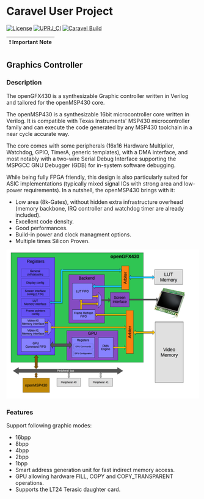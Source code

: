 # Caravel User Project

[![License](https://img.shields.io/badge/License-Apache%202.0-blue.svg)](https://opensource.org/licenses/Apache-2.0) [![UPRJ_CI](https://github.com/efabless/caravel_project_example/actions/workflows/user_project_ci.yml/badge.svg)](https://github.com/efabless/caravel_project_example/actions/workflows/user_project_ci.yml) [![Caravel Build](https://github.com/efabless/caravel_project_example/actions/workflows/caravel_build.yml/badge.svg)](https://github.com/efabless/caravel_project_example/actions/workflows/caravel_build.yml)

| :exclamation: Important Note            |
|-----------------------------------------|

## Graphics Controller

### Description
The openGFX430 is a synthesizable Graphic controller written in Verilog and
tailored for the openMSP430 core.  

The openMSP430 is a synthesizable 16bit microcontroller core written in Verilog.
It is compatible with Texas Instruments' MSP430 microcontroller family and can 
execute the code generated by any MSP430 toolchain in a near cycle accurate way.

The core comes with some peripherals (16x16 Hardware Multiplier, Watchdog, GPIO,
TimerA, generic templates), with a DMA interface, and most notably with a two-wire
Serial Debug Interface supporting the MSPGCC GNU Debugger (GDB) for in-system
software debugging.

While being fully FPGA friendly, this design is also particularly suited for ASIC
implementations (typically mixed signal ICs with strong area and low-power requirements).
In a nutshell, the openMSP430 brings with it:

-   Low area (8k-Gates), without hidden extra infrastructure overhead (memory backbone, IRQ controller and watchdog timer are already included).
-   Excellent code density.
-   Good performances.
-   Build-in power and clock managment options.
-   Multiple times Silicon Proven.

![GFX430_Architecture](./gfx430_architecture.png)

### Features
Support following graphic modes:
-   16bpp
-   8bpp
-   4bpp
-   2bpp
-   1bpp
-   Smart address generation unit for fast indirect memory access.
-   GPU allowing hardware FILL, COPY and COPY_TRANSPARENT operations.
-   Supports the LT24 Terasic daughter card.
